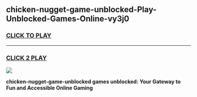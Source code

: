 
## chicken-nugget-game-unblocked-Play-Unblocked-Games-Online-vy3j0
<h3>
<a href="https://premium76.site?title=chicken-nugget-game-unblocked&ref=25A">CLICK TO PLAY</a></h3>
<hr>

<h3>
<a href="https://premium76.site?title=chicken-nugget-game-unblocked&ref=25A">CLICK 2 PLAY</a>
  
</h3>

<a href="https://premium76.site?title=chicken-nugget-game-unblocked&ref=25A"><img src="https://clearcache.store/games.png"></a>


**chicken-nugget-game-unblocked games unblocked: Your Gateway to Fun and Accessible Online Gaming**
